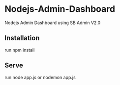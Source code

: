 # Nodejs-Admin-Dashboard
Nodejs Admin Dashboard using SB Admin V2.0

## Installation
run npm install

## Serve
run node app.js or nodemon app.js
